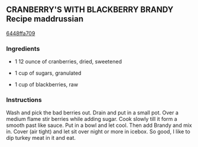 ## CRANBERRY'S WITH BLACKBERRY BRANDY Recipe maddrussian

[6448ffa709](http://www.chowhound.com/recipes/cranberrys-blackberry-brandy-28412)

### Ingredients

 - 1 12 ounce of cranberries, dried, sweetened

 - 1 cup of sugars, granulated

 - 1 cup of blackberries, raw

### Instructions

Wash and pick the bad berries out. Drain and put in a small pot. Over a medium flame stir berries while adding sugar. Cook slowly till it form a smooth past like sauce. Put in a bowl and let cool. Then add Brandy and mix in. Cover (air tight) and let sit over night or more in icebox. So good, I like to dip turkey meat in it and eat.
